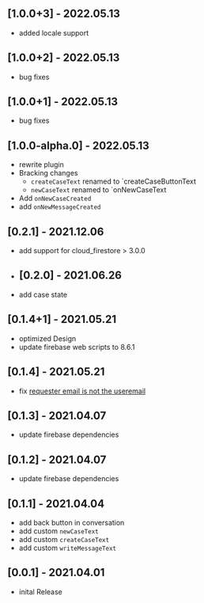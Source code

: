 ## [1.0.0+3] - 2022.05.13
* added locale support
## [1.0.0+2] - 2022.05.13
* bug fixes
## [1.0.0+1] - 2022.05.13
* bug fixes
## [1.0.0-alpha.0] - 2022.05.13
* rewrite plugin
* Bracking changes
  * `createCaseText` renamed to `createCaseButtonText
  * `newCaseText` renamed to `onNewCaseText
* Add `onNewCaseCreated`
* add `onNewMessageCreated`
## [0.2.1] - 2021.12.06
* add support for cloud_firestore > 3.0.0
* ## [0.2.0] - 2021.06.26
* add case state
## [0.1.4+1] - 2021.05.21
* optimized Design
* update firebase web scripts to 8.6.1
## [0.1.4] - 2021.05.21
* fix [requester email is not the useremail](https://github.com/cedteg/flutter_support_chat/issues/2) 
## [0.1.3] - 2021.04.07
* update firebase dependencies
## [0.1.2] - 2021.04.07
* update firebase dependencies
## [0.1.1] - 2021.04.04
* add back button in conversation
* add custom `newCaseText`
* add custom `createCaseText`
* add custom `writeMessageText`
## [0.0.1] - 2021.04.01
* inital Release
